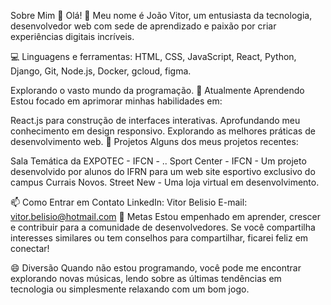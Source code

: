Sobre Mim 👋
Olá! 👋 Meu nome é João Vitor, um entusiasta da tecnologia, desenvolvedor web com sede de aprendizado e paixão por criar experiências digitais incríveis.

💻 Linguagens e ferramentas: HTML, CSS, JavaScript, React, Python, Django, Git, Node.js, Docker, gcloud, figma.

Explorando o vasto mundo da programação.
🌱 Atualmente Aprendendo
Estou focado em aprimorar minhas habilidades em:

React.js para construção de interfaces interativas.
Aprofundando meu conhecimento em design responsivo.
Explorando as melhores práticas de desenvolvimento web.
🚀 Projetos
Alguns dos meus projetos recentes:

Sala Temática da EXPOTEC - IFCN - .. 
Sport Center - IFCN - Um projeto desenvolvido por alunos do IFRN para um web site esportivo exclusivo do campus Currais Novos.
Street New - Uma loja virtual em desenvolvimento.

📫 Como Entrar em Contato
LinkedIn: Vitor Belisio
E-mail: vitor.belisio@hotmail.com
🎯 Metas
Estou empenhado em aprender, crescer e contribuir para a comunidade de desenvolvedores. Se você compartilha interesses similares ou tem conselhos para compartilhar, ficarei feliz em conectar!

😄 Diversão
Quando não estou programando, você pode me encontrar explorando novas músicas, lendo sobre as últimas tendências em tecnologia ou simplesmente relaxando com um bom jogo.
